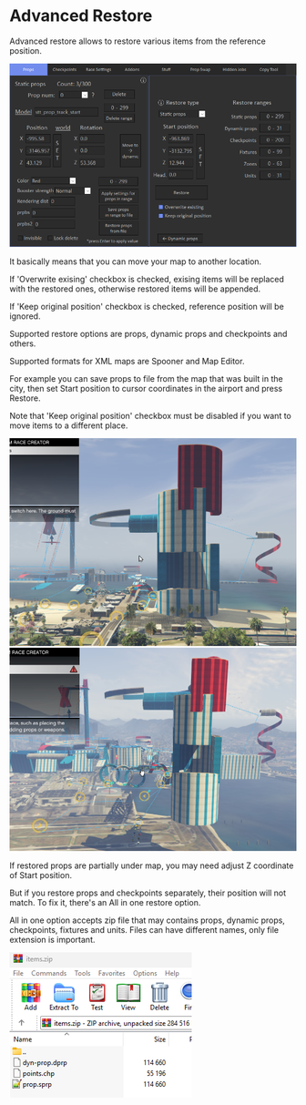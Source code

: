# Advanced Restore

Advanced restore allows to restore various items from the reference position.

![Img1](../../assets/images/props/img04.png)

It basically means that you can move your map to another location.

If 'Overwrite exising' checkbox is checked, exising items will be replaced with the restored ones, otherwise restored items will be appended.

If 'Keep original position' checkbox is checked, reference position will be ignored.

Supported restore options are props, dynamic props and checkpoints and others.

Supported formats for XML maps are Spooner and Map Editor.

For example you can save props to file from the map that was built in the city, then set Start position to cursor coordinates in the airport and press Restore.

Note that 'Keep original position' checkbox must be disabled if you want to move items to a different place.

![Img2](../../assets/images/props/img05.png)
![Img3](../../assets/images/props/img06.png)

If restored props are partially under map, you may need adjust Z coordinate of Start position.

But if you restore props and checkpoints separately, their position will not match. To fix it, there's an All in one restore option.

All in one option accepts zip file that may contains props, dynamic props, checkpoints, fixtures and units. Files can have different names, only file extension is important.

![Img4](../../assets/images/props/img07.png)